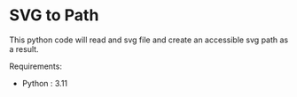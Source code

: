 # SVG to Path
This python code will read and svg file and create an accessible svg path as a result.

Requirements:
- Python : 3.11